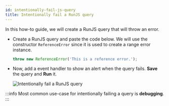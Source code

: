```yaml
---
id: intentionally-fail-js-query
title: Intentionally fail a RunJS query
---
```


In this how-to guide, we will create a RunJS query that will throw an error.

- Create a RunJS query and paste the code below. We will use the constructor `ReferenceError` since it is used to create a range error instance.
  ```js
  throw new ReferenceError('This is a reference error.');
  ```

- Now, add a event handler to show an alert when the query fails. **Save** the query and **Run** it.

    <div style={{textAlign: 'center'}}>

    <img className="screenshot-full" src="/img/how-to/failjs/failjs.gif" alt="Intentionally fail a RunJS query" />

    </div>

:::info
Most common use-case for intentionally failing a query is **debugging**.
:::